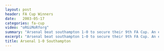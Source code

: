 ```yaml
---
layout: post
header: FA Cup Winners
date:   2003-05-17
categories: fa-cup
video: "oRGiMoRforg"
summary: "Arsenal beat southampton 1-0 to secure their 9th FA Cup. An early Robert Pires goal secured the cup."
excerpt: "Arsenal beat southampton 1-0 to secure their 9th FA Cup. An early Robert Pires goal secured the cup."
title: Arsenal 1-0 Southampton
---
```

